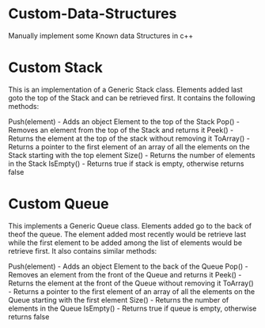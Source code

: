 # Custom-Data-Structures
Manually implement some Known data Structures in c++

# Custom Stack
This is an implementation of a Generic Stack class. Elements added last goto the top of the Stack and can be retrieved first. It contains the following methods:

Push(element) - Adds an object Element to the top of the Stack
Pop() - Removes an element from the top of the Stack and returns it
Peek() - Returns the element at the top of the stack without removing it
ToArray() - Returns a pointer to the first element of an array of all the elements on the Stack starting with the top element
Size() - Returns the number of elements in the Stack
IsEmpty() - Returns true if stack is empty, otherwise returns false

# Custom Queue
This implements a Generic Queue class. Elements added go to the back of theof the queue. The element added most recently would be retrieve last while the first element to be added among the list of elements would be retrieve first. It also contains similar methods:

Push(element) - Adds an object Element to the back of the Queue
Pop() - Removes an element from the front of the Queue and returns it
Peek() - Returns the element at the front of the Queue without removing it
ToArray() - Returns a pointer to the first element of an array of all the elements on the Queue starting with the first element
Size() - Returns the number of elements in the Queue
IsEmpty() - Returns true if queue is empty, otherwise returns false
